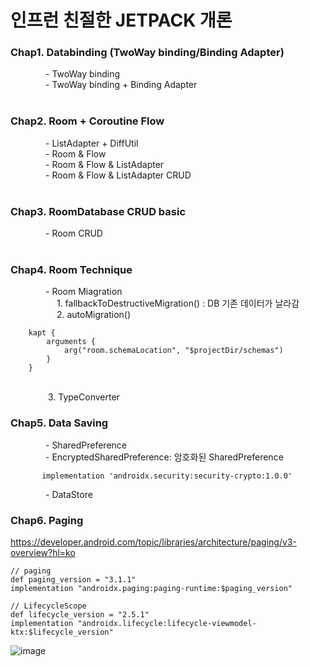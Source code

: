 # 인프런 친절한 JETPACK 개론


### Chap1. Databinding (TwoWay binding/Binding Adapter)<br>
    - TwoWay binding <br>
    - TwoWay binding + Binding Adapter<br>
<br>
### Chap2. Room + Coroutine Flow<br>
    - ListAdapter + DiffUtil<br>
    - Room & Flow<br>
    - Room & Flow & ListAdapter<br>
    - Room & Flow & ListAdapter CRUD<br>
<br>
### Chap3. RoomDatabase CRUD basic<br>
    - Room CRUD<br>
<br>

### Chap4. Room Technique <br>
    - Room Miagration <br>
          1. fallbackToDestructiveMigration() : DB 기존 데이터가 날라감<br>
          2. autoMigration() 
           
        
        kapt {
            arguments {
                arg("room.schemaLocation", "$projectDir/schemas")
            }
        }
<br>
          3. TypeConverter
<br>

### Chap5. Data Saving
    - SharedPreference<br>
    - EncryptedSharedPreference: 암호화된 SharedPreference<br>

           
           implementation 'androidx.security:security-crypto:1.0.0'
    
    - DataStore<br>

### Chap6. Paging
    
https://developer.android.com/topic/libraries/architecture/paging/v3-overview?hl=ko<br>
```
// paging
def paging_version = "3.1.1"
implementation "androidx.paging:paging-runtime:$paging_version"

// LifecycleScope
def lifecycle_version = "2.5.1"
implementation "androidx.lifecycle:lifecycle-viewmodel-ktx:$lifecycle_version"    

```

![image](https://github.com/chanho0908/inflearn_KindJectpack2/assets/84930748/f2bb3499-4fc2-4523-a3ba-6721a305bc1c)


           
        
